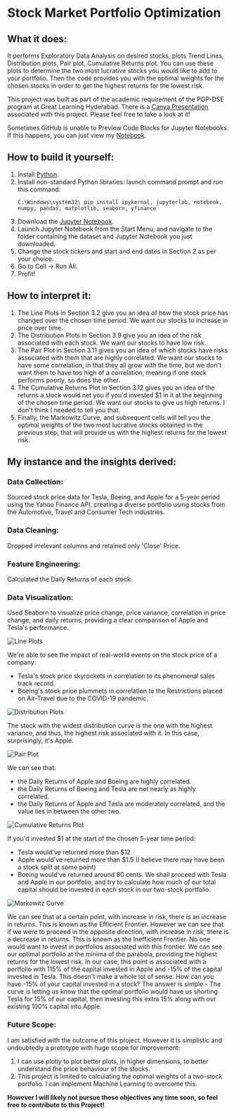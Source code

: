 # Stock Market Portfolio Optimization

## What it does:
It performs Exploratory Data Analysis on desired stocks, plots Trend Lines, Distribution plots, Pair plot, Cumulative Returns plot.
You can use these plots to determine the two most lucrative stocks you would like to add to your portfolio.
Then the code provides you with the optimal weights for the chosen stocks in order to get the highest returns for the lowest risk.

This project was built as part of the academic requirement of the PGP-DSE program at Great Learning Hyderabad.
There is a [Canva Presentation](https://www.canva.com/design/DAFxsZ8-4sI/fPhuHQPefUDUDcopfJGcIg/edit) associated with this project. Please feel free to take a look at it!

Sometimes GitHub is unable to Preview Code Blocks for Jupyter Notebooks. If this happens, you can just view my [Notebook](https://nbviewer.org/github/galahad38/stock-market-portfolio-optimization/blob/main/stock-market-portfolio-optimization.ipynb).

## How to build it yourself:

1. Install [Python](https://www.python.org/downloads/).
2. Install non-standard Python libraries:
     launch command prompt and run this command:
     ```console
     C:\Windows\system32\ pip install ipykernal, jupyterlab, notebook, numpy, pandas, matplotlib, seaborn, yfinance
     ```
3. Download the [Jupyter Notebook](https://github.com/galahad38/stock-market-portfolio-optimization/blob/main/stock-market-portfolio-optimization.ipynb).
4. Launch Jupyter Notebook from the Start Menu, and navigate to the folder containing the dataset and Jupyter Notebook you just downloaded.
5. Change the stock tickers and start and end dates in Section 2 as per your choice.
6. Go to Cell -> Run All.
7. Profit!

## How to interpret it:

1) The Line Plots in Section 3.2 give you an idea of how the stock price has changed over the chosen time period. We want our stocks to increase in price over time.
2) The Distribution Plots in Section 3.9 give you an idea of the risk associated with each stock. We want our stocks to have low risk.
3) The Pair Plot in Section 3.11 gives you an idea of which stocks have risks associated with them that are highly correlated. We want our stocks to have some correlation, in that they all grow with the time, but we don't want them to have too high of a correlation, meaning if one stock performs poorly, so does the other.
4) The Cumulative Returns Plot in Section 3.12 gives you an idea of the returns a stock would net you if you'd invested $1 in it at the beginning of the chosen time period. We want our stocks to give us high returns. I don't think I needed to tell you that.
5) Finally, the Markowitz Curve, and subsequent cells will tell you the optimal weights of the two most lucrative stocks obtained in the previous step, that will provide us with the highest returns for the lowest risk.

## My instance and the insights derived:

### Data Collection:
Sourced stock price data for Tesla, Boeing, and Apple for a 5-year period using the Yahoo Finance API, creating a diverse portfolio using stocks from the Automotive, Travel and Consumer Tech industries.

### Data Cleaning:
Dropped irrelevant columns and retained only 'Close' Price.

### Feature Engineering:
Calculated the Daily Returns of each stock.

### Data Visualization:
Used Seaborn to visualize price change, price variance, correlation in price change, and daily returns, providing a clear comparison of Apple and Tesla's performance.

![Line Plots](https://github.com/galahad38/stock-market-portfolio-optimization/assets/19240929/f9d057d0-689a-406a-b16b-170d583f4afd)

We're able to see the impact of real-world events on the stock price of a company:
* Tesla's stock price skyrockets in correlation to its phenomenal sales track record.
* Boeing's stock price plummets in correlation to the Restrictions placed on Air-Travel due to the COVID-19 pandemic. 

![Distribution Plots](https://github.com/galahad38/stock-market-portfolio-optimization/assets/19240929/2bdd34f4-412b-4a3b-abce-def2a86e849e)

The stock with the widest distribution curve is the one with the highest variance, and thus, the highest risk associated with it. In this case, surprisingly, it's Apple.

![Pair Plot](https://github.com/galahad38/stock-market-portfolio-optimization/assets/19240929/4f9b766c-6e26-4e10-8adc-ed8b74435c49)

We can see that:
* the Daily Returns of Apple and Boeing are highly correlated.
* the Daily Returns of Boeing and Tesla are not nearly as highly correlated.
* the Daily Returns of Apple and Tesla are moderately correlated, and the value lies in between the other two.

![Cumulative Returns Plot](https://github.com/galahad38/stock-market-portfolio-optimization/assets/19240929/31ebd410-a1c6-4cf6-bc44-fb87cc8db081)

If you'd invested $1 at the start of the chosen 5-year time period:
* Tesla would've returned more than $12
* Apple would've returned more than $1.5 (I believe there may have been a stock split at some point)
* Boeing would've returned around 80 cents. 
We shall proceed with Tesla and Apple in our portfolio, and try to calculate how much of our total capital should be invested in each stock in our two-stock portfolio.

![Markowitz Curve](https://github.com/galahad38/stock-market-portfolio-optimization/assets/19240929/a256e9fe-73a1-4939-aaf2-c21f7667b4ac)

We can see that at a certain point, with increase in risk, there is an increase in returns. This is known as the Efficient Frontier.
However we can see that if we were to proceed in the opposite direction, with increase in risk, there is a decrease in returns. This is known as the Inefficient Frontier. No one would want to invest in portfolios associated with this frontier.
We can see our optimal portfolio at the minima of the parabola, providing the highest returns for the lowest risk.
In our case, this point is associated with a portfolio with 115% of the capital invested in Apple and -15% of the capital invested in Tesla. This doesn't make a whole lot of sense. How can you have -15% of your capital invested in a stock? The answer is simple - The curve is letting us know that the optimal portfolio would have us shorting Tesla for 15% of our capital, then investing this extra 15% along with our existing 100% capital into Apple.

### Future Scope:
I am satisfied with the outcome of this project. However it is simplistic and undoubtedly a prototype with huge scope for improvement:
1) I can use plotly to plot better plots, in higher dimensions, to better understand the price behaviour of the stocks.
2) This project is limited to calculating the optimal weights of a two-stock portfolio. I can implement Machine Learning to overcome this.

**However I will likely not pursue these objectives any time soon, so feel free to contribute to this Project!**
